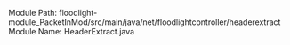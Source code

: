 Module Path: floodlight-module_PacketInMod/src/main/java/net/floodlightcontroller/headerextract
Module Name: HeaderExtract.java
